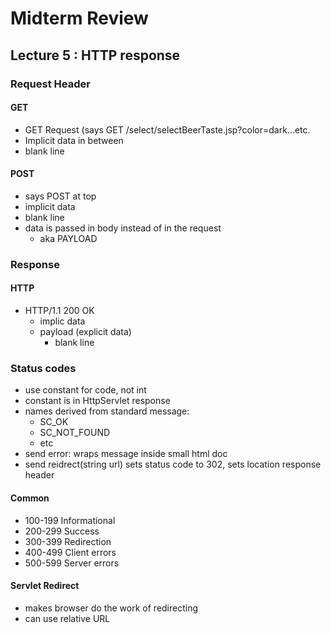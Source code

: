 # Midterm Review
## Lecture 5 : HTTP response

### Request Header
#### GET
- GET Request (says GET /select/selectBeerTaste.jsp?color=dark...etc.
- Implicit data in between
- blank line

#### POST
- says POST at top
- implicit data
- blank line
- data is passed in body instead of in the request
  - aka PAYLOAD

### Response
#### HTTP
- HTTP/1.1 200 OK
  - implic data
  - payload (explicit data)
	- blank line
	
### Status codes
- use constant for code, not int
- constant is in HttpServlet response
- names derived from standard message:
  - SC_OK
  - SC_NOT_FOUND
  - etc
- send error: wraps message inside small html doc
- send reidrect(string url) sets status code to 302, sets location response header

#### Common
- 100-199 Informational
- 200-299 Success
- 300-399 Redirection
- 400-499 Client errors
- 500-599 Server errors


#### Servlet Redirect
- makes browser do the work of redirecting
- can use relative URL
